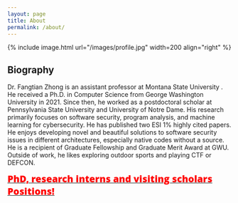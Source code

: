```yaml
---
layout: page
title: About
permalink: /about/
---
```


{% include image.html url="/images/profile.jpg" width=200 align="right" %}

## Biography
 Dr. Fangtian Zhong is an assistant professor at Montana State University . He received a Ph.D. in Computer Science from George Washington University in 2021. Since then, he worked as a postdoctoral scholar at Pennsylvania State University and University of Notre Dame. 
His research primarily focuses on software security, program analysis, and machine learning for cybersecurity. He has published two ESI 1% highly cited papers. He enjoys developing novel and beautiful solutions to software security issues in different architectures, especially native codes without a source. 
He is a recipient of Graduate Fellowship and Graduate Merit Award at GWU. Outside of work, he likes exploring outdoor sports and playing CTF or DEFCON. 

<a href="https://fangtian-zhong.github.io/openings/">
  <span style="color:red;font-family:'Open Sans', Helvetica, Arial, sans-serif;font-weight:800;font-size:21px">
    PhD, research interns and visiting scholars Positions! 
  </span>
</a>
